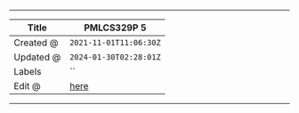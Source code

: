 -----

| Title     | PMLCS329P 5                                      |
| --------- | ------------------------------------------------ |
| Created @ | `2021-11-01T11:06:30Z`                           |
| Updated @ | `2024-01-30T02:28:01Z`                           |
| Labels    | \`\`                                             |
| Edit @    | [here](https://github.com/junxnone/csc/issues/8) |

-----
